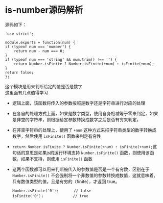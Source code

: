 # is-number源码解析

源码如下：

    'use strict';

    module.exports = function(num) {
    if (typeof num === 'number') {
        return num - num === 0;
    }
    if (typeof num === 'string' && num.trim() !== '') {
        return Number.isFinite ? Number.isFinite(+num) : isFinite(+num);
    }
    return false;
    };

这个模块是用来判断给定的值是否是数字  
这里面有几点值得学习
- 逻辑上面，该函数将传入的参数按照是数字还是字符串进行对应的处理
- 在各自的处理方式上面，如果是数字类型，使用自身相减等于零来判定，如果是非空的字符串，则根据给定参数转换成数字之后是否有穷来判定。
- 在非空字符串的处理上，使用了 `+num` 这种方式来把字符串类型的数字转换成数字，然后使用 `isFinite()` 函数来判定有穷性
- `return Number.isFinite ? Number.isFinite(+num) : isFinite(+num);`这句话的意思是如果js的运行环境支持 `Number.isFinite()` 函数，则使用该函数，如果不支持，则使用 `isFinite()` 函数
- 这两个函数都可以用来判断被传入的参数值是否是一个有穷数，区别在于 `Number.isFinite()` 不会强制将一个非数值的参数转换成数值，这就意味着，只有数值类型的值，且是有穷的（finite），才返回 true。

      Number.isFinite('0');       // false
      isFinite('0')；             // true